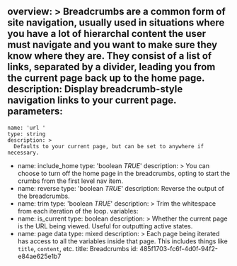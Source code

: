 overview: >
  Breadcrumbs are a common form of site navigation, usually used in situations where you have a lot of hierarchal content the user must navigate and you want to make sure they know where they are. They consist of a list of links, separated by a divider, leading you from the current page back up to the home page.
description: Display breadcrumb-style navigation links to your current page.
parameters:
  -
    name: 'url '
    type: string
    description: >
      Defaults to your current page, but can be set to anywhere if necessary.
  -
    name: include_home
    type: 'boolean *TRUE*'
    description: >
      You can choose to turn off the home page
      in the breadcrumbs, opting to start the
      crumbs from the first level nav item.
  -
    name: reverse
    type: 'boolean *TRUE*'
    description: Reverse the output of the breadcrumbs.
  -
    name: trim
    type: 'boolean *TRUE*'
    description: >
      Trim the whitespace from each iteration
      of the loop.
variables:
  -
    name: is_current
    type: boolean
    description: >
      Whether the current page is the URL
      being viewed. Useful for outputting
      active states.
  -
    name: page data
    type: mixed
    description: >
      Each page being iterated has access to
      all the variables inside that page. This
      includes things like `title`, `content`,
      etc.
title: Breadcrumbs
id: 485f1703-fc6f-4d0f-94f2-e84ae625e1b7
